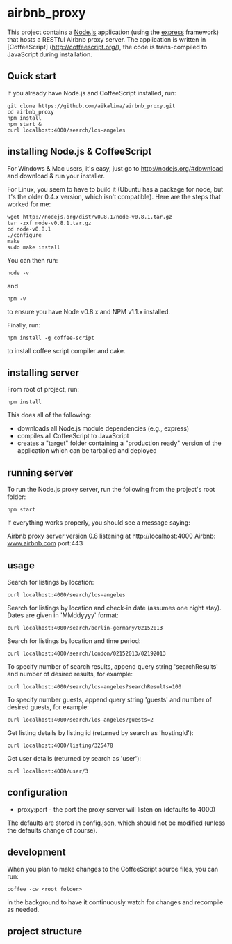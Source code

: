airbnb_proxy
============

This project contains a [Node.js](http://nodejs.org/) application (using the [express](http://expressjs.com/) framework) that hosts a RESTful Airbnb proxy server.
The application is written in [CoffeeScript] (http://coffeescript.org/), the code is trans-compiled to JavaScript during installation.

Quick start
-----------
If you already have Node.js and CoffeeScript installed, run:

```
git clone https://github.com/aikalima/airbnb_proxy.git
cd airbnb_proxy
npm install
npm start &
curl localhost:4000/search/los-angeles
```

installing Node.js & CoffeeScript
--------------------------------
For Windows & Mac users, it's easy, just go to http://nodejs.org/#download and download & run your installer.

For Linux, you seem to have to build it (Ubuntu has a package for node, but it's the older 0.4.x version, which isn't compatible).
Here are the steps that worked for me:

    wget http://nodejs.org/dist/v0.8.1/node-v0.8.1.tar.gz
    tar -zxf node-v0.8.1.tar.gz
    cd node-v0.8.1
    ./configure
    make
    sudo make install

You can then run:

    node -v

and

    npm -v

to ensure you have Node v0.8.x and NPM v1.1.x installed.

Finally, run:

    npm install -g coffee-script

to install coffee script compiler and cake.


installing server
-----------------
From root of project, run:

    npm install

This does all of the following:

 * downloads all Node.js module dependencies (e.g., express)
 * compiles all CoffeeScript to JavaScript
 * creates a "target" folder containing a "production ready" version of the application which can be tarballed and deployed


running server
--------------
To run the Node.js proxy server, run the following from the project's root folder:

    npm start

If everything works properly, you should see a message saying:

   Airbnb proxy server version 0.8 listening at http://localhost:4000
   Airbnb: www.airbnb.com port:443


usage
-----

Search for listings by location:
```
curl localhost:4000/search/los-angeles
```
Search for listings by location and check-in date (assumes one night stay). Dates are given in 'MMddyyyy' format:
```
curl localhost:4000/search/berlin-germany/02152013
```
Search for listings by location and time period:
```
curl localhost:4000/search/london/02152013/02192013
```
To specify number of search results, append query string 'searchResults' and number of desired results, for example:
```
curl localhost:4000/search/los-angeles?searchResults=100
```
To specify number guests, append query string 'guests' and number of desired guests, for example:
```
curl localhost:4000/search/los-angeles?guests=2
```

Get listing details by listing id (returned by search as 'hostingId'):
```
curl localhost:4000/listing/325478
```

Get user details (returned by search as 'user'):
```
curl localhost:4000/user/3
```

configuration
-------------

  * proxy:port - the port the proxy server will listen on (defaults to 4000)

The defaults are stored in config.json, which should not be modified (unless the defaults change of course).


development
-----------

When you plan to make changes to the CoffeeScript source files, you can run:

    coffee -cw <root folder>

in the background to have it continuously watch for changes and recompile as needed.


project structure
-----------------



